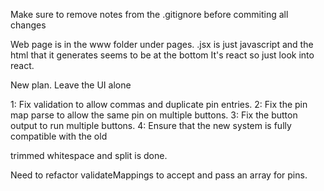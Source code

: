Make sure to remove notes from the .gitignore before commiting all changes

Web page is in the www folder under pages.
.jsx is just javascript and the html that it generates seems to be at the bottom
It's react so just look into react.


New plan. Leave the UI alone

1: Fix validation to allow commas and duplicate pin entries.
2: Fix the pin map parse to allow the same pin on multiple buttons.
3: Fix the button output to run multiple buttons.
4: Ensure that the new system is fully compatible with the old


trimmed whitespace and split is done.

Need to refactor validateMappings to accept and pass an array for pins.


